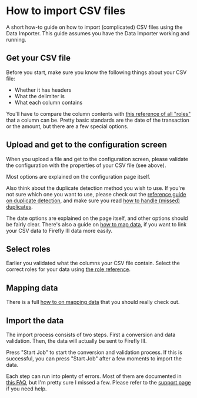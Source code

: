 # How to import CSV files

A short how-to guide on how to import (complicated) CSV files using the Data Importer. This guide assumes you have the Data Importer working and running.

## Get your CSV file

Before you start, make sure you know the following things about your CSV file:

- Whether it has headers
- What the delimiter is
- What each column contains

You'll have to compare the column contents with [this reference of all "roles"](../../../references/data-importer/roles.md) that
a column can be. Pretty basic standards are the date of the transaction or the amount, but there are a few special options.

## Upload and get to the configuration screen

When you upload a file and get to the configuration screen, please validate the configuration with the properties of your
CSV file (see above).

Most options are explained on the configuration page itself. 

Also think about the duplicate detection method you wish to use. If you're not sure which one you want to use, please check out the
[reference guide on duplicate detection](../../../references/data-importer/duplicate-detection.md), and make sure you read [how to handle (missed) duplicates](duplicates.md).

The date options are explained on the page itself, and other options should be fairly clear. There's also a guide on [how to map data](map-data.md), if you want to link your CSV data to Firefly III data more easily.

## Select roles

Earlier you validated what the columns your CSV file contain. Select the correct roles for your data using [the role reference](../../../references/data-importer/roles.md).

## Mapping data

There is a full [how to on mapping data](map-data.md) that you should really check out.

## Import the data

The import process consists of two steps. First a conversion and data validation. Then, the data will actually be sent to Firefly III.

Press "Start Job" to start the conversion and validation process. If this is successful, you can press "Start Job" after a few moments to import the data.

Each step can run into plenty of errors. Most of them are documented in [this FAQ](../../../references/faq/data-importer/import.md), but I'm pretty sure I missed a few. Please refer to the [support page](../../../references/support.md) if you need help.
